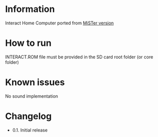 # Information
Interact Home Computer ported from [MiSTer version](https://github.com/MiSTer-devel/Interact_MiSTer)

# How to run
INTERACT.ROM file must be provided in the SD card root folder (or core folder)

# Known issues

No sound implementation


# Changelog

- 0.1. Initial release
